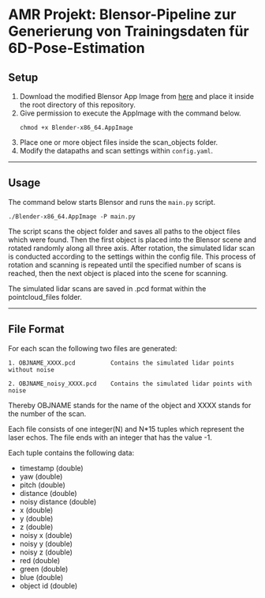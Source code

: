 # AMR Projekt: Blensor-Pipeline zur Generierung von Trainingsdaten für 6D-Pose-Estimation


## Setup

1. Download the modified Blensor App Image from [here](https://drive.google.com/file/d/1liuBE2CTji_6wocjWjEGQ2Uy11DPg7fL/view?usp=sharing) and place it inside the root directory of this repository.
2. Give permission to execute the AppImage with the command below. 
    ```
    chmod +x Blender-x86_64.AppImage
    ```
2. Place one or more object files inside the scan_objects folder. 
3. Modify the datapaths and scan settings within `config.yaml`.


<hr>

## Usage

The command below starts Blensor and runs the `main.py` script.

```
./Blender-x86_64.AppImage -P main.py
```

The script scans the object folder and saves all paths to the object files which were found. Then the first object is placed into the Blensor scene and rotated randomly along all three axis. After rotation, the simulated lidar scan is conducted according to the settings within the config file. This process of rotation and scanning is repeated until the specified number of scans is reached, then the next object is placed into the scene for scanning.

The simulated lidar scans are saved in .pcd format within the pointcloud_files folder.


<hr>

## File Format

<p>For each scan the following two files are generated:</p>

    1. OBJNAME_XXXX.pcd          Contains the simulated lidar points without noise

    2. OBJNAME_noisy_XXXX.pcd    Contains the simulated lidar points with noise

Thereby OBJNAME stands for the name of the object and XXXX stands for the number of the scan.

Each file consists of one integer(N) and N*15 tuples which represent the laser echos. The file ends with an integer that has the value -1.

Each tuple contains the following data:

- timestamp (double)
- yaw (double)
- pitch (double)
- distance (double)
- noisy distance (double)
- x (double)
- y (double)
- z (double)
- noisy x (double)
- noisy y (double)
- noisy z (double)
- red (double)
- green (double)
- blue (double)
- object id (double)

